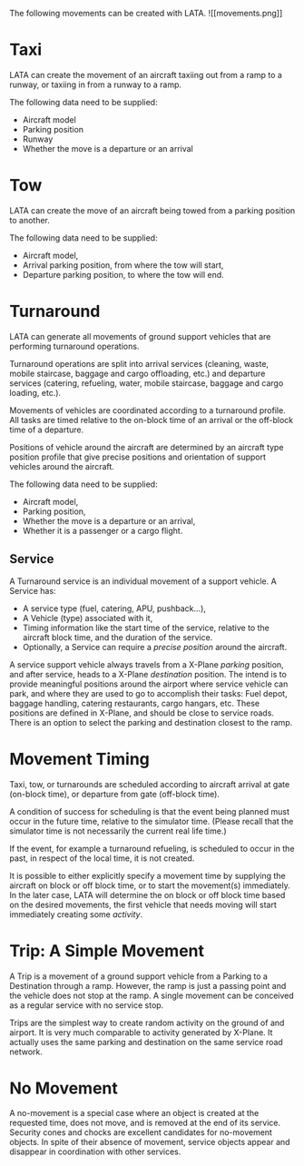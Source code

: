 The following movements can be created with LATA.
![[movements.png]]
# Taxi

LATA can create the movement of an aircraft taxiing out from a ramp to a runway, or taxiing in from a runway to a ramp.

The following data need to be supplied:

- Aircraft model
- Parking position
- Runway
- Whether the move is a departure or an arrival

# Tow

LATA can create the move of an aircraft being towed from a parking position to another.

The following data need to be supplied:

- Aircraft model,
- Arrival parking position, from where the tow will start,
- Departure parking position, to where the tow will end.

# Turnaround

LATA can generate all movements of ground support vehicles that are performing turnaround operations.

Turnaround operations are split into arrival services (cleaning, waste, mobile staircase, baggage and cargo offloading, etc.) and departure services (catering, refueling, water, mobile staircase, baggage and cargo loading, etc.).

Movements of vehicles are coordinated according to a turnaround profile. All tasks are timed relative to the on-block time of an arrival or the off-block time of a departure.

Positions of vehicle around the aircraft are determined by an aircraft type position profile that give precise positions and orientation of support vehicles around the aircraft.

The following data need to be supplied:

- Aircraft model,
- Parking position,
- Whether the move is a departure or an arrival,
- Whether it is a passenger or a cargo flight.

## Service

A Turnaround service is an individual movement of a support vehicle. A Service has:

- A service type (fuel, catering, APU, pushback...),
- A Vehicle (type) associated with it,
- Timing information like the start time of the service, relative to the aircraft block time, and the duration of the service.
- Optionally, a Service can require a *precise position* around the aircraft.

A service support vehicle always travels from a X-Plane *parking* position, and after service, heads to a X-Plane *destination* position. The intend is to provide meaningful positions around the airport where service vehicle can park, and where they are used to go to accomplish their tasks: Fuel depot, baggage handling, catering restaurants, cargo hangars, etc. These positions are defined in X-Plane, and should be close to service roads. There is an option to select the parking and destination closest to the ramp.

# Movement Timing

Taxi, tow, or turnarounds are scheduled according to aircraft arrival at gate (on-block time), or departure from gate (off-block time).

A condition of success for scheduling is that the event being planned must occur in the future time, relative to the simulator time. (Please recall that the simulator time is not necessarily the current real life time.)

If the event, for example a turnaround refueling, is scheduled to occur in the past, in respect of the local time, it is not created.

It is possible to either explicitly specify a movement time by supplying the aircraft on block or off block time, or to start the movement(s) immediately. In the later case, LATA will determine the on block or off block time based on the desired movements, the first vehicle that needs moving will start immediately creating some *activity*.

# Trip: A Simple Movement

A Trip is a movement of a ground support vehicle from a Parking to a Destination through a ramp. However, the ramp is just a passing point and the vehicle does not stop at the ramp. A single movement can be conceived as a regular service with no service stop.

Trips are the simplest way to create random activity on the ground of and airport. It is very much comparable to activity generated by X-Plane. It actually uses the same parking and destination on the same service road network.

# No Movement

A no-movement is a special case where an object is created at the requested time, does not move, and is removed at the end of its service. Security cones and chocks are excellent candidates for no-movement objects. In spite of their absence of movement, service objects appear and disappear in coordination with other services.
